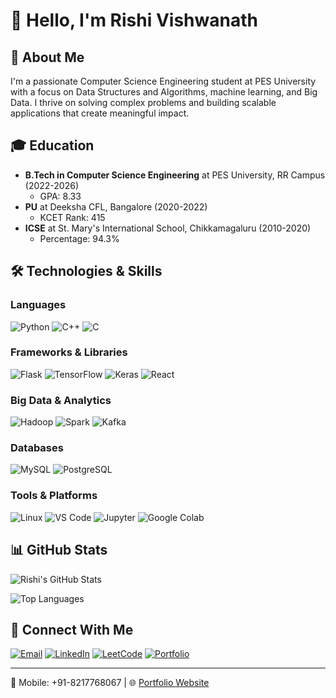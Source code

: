 # 👋 Hello, I'm Rishi Vishwanath

## 💼 About Me
I'm a passionate Computer Science Engineering student at PES University with a focus on Data Structures and Algorithms, machine learning, and Big Data. I thrive on solving complex problems and building scalable applications that create meaningful impact.

## 🎓 Education
- **B.Tech in Computer Science Engineering** at PES University, RR Campus (2022-2026)
  - GPA: 8.33
- **PU** at Deeksha CFL, Bangalore (2020-2022)
  - KCET Rank: 415
- **ICSE** at St. Mary's International School, Chikkamagaluru (2010-2020)
  - Percentage: 94.3%

## 🛠️ Technologies & Skills

### Languages
![Python](https://img.shields.io/badge/Python-3776AB?style=flat&logo=python&logoColor=white)
![C++](https://img.shields.io/badge/C%2B%2B-00599C?style=flat&logo=c%2B%2B&logoColor=white)
![C](https://img.shields.io/badge/C-A8B9CC?style=flat&logo=c&logoColor=white)

### Frameworks & Libraries
![Flask](https://img.shields.io/badge/Flask-000000?style=flat&logo=flask&logoColor=white)
![TensorFlow](https://img.shields.io/badge/TensorFlow-FF6F00?style=flat&logo=tensorflow&logoColor=white)
![Keras](https://img.shields.io/badge/Keras-D00000?style=flat&logo=keras&logoColor=white)
![React](https://img.shields.io/badge/React-61DAFB?style=flat&logo=react&logoColor=black)

### Big Data & Analytics
![Hadoop](https://img.shields.io/badge/Hadoop-66CCFF?style=flat&logo=apache-hadoop&logoColor=black)
![Spark](https://img.shields.io/badge/Apache%20Spark-E25A1C?style=flat&logo=apache-spark&logoColor=white)
![Kafka](https://img.shields.io/badge/Apache%20Kafka-231F20?style=flat&logo=apache-kafka&logoColor=white)

### Databases
![MySQL](https://img.shields.io/badge/MySQL-4479A1?style=flat&logo=mysql&logoColor=white)
![PostgreSQL](https://img.shields.io/badge/PostgreSQL-4169E1?style=flat&logo=postgresql&logoColor=white)

### Tools & Platforms
![Linux](https://img.shields.io/badge/Linux-FCC624?style=flat&logo=linux&logoColor=black)
![VS Code](https://img.shields.io/badge/VS%20Code-007ACC?style=flat&logo=visual-studio-code&logoColor=white)
![Jupyter](https://img.shields.io/badge/Jupyter-F37626?style=flat&logo=jupyter&logoColor=white)
![Google Colab](https://img.shields.io/badge/Google%20Colab-F9AB00?style=flat&logo=google-colab&logoColor=white)


## 📊 GitHub Stats

![Rishi's GitHub Stats](https://github-readme-stats.vercel.app/api?username=rishivishwanath&show_icons=true&theme=radical)

![Top Languages](https://github-readme-stats.vercel.app/api/top-langs/?username=rishivishwanath&layout=compact&theme=radical)

## 🔗 Connect With Me
[![Email](https://img.shields.io/badge/Email-rishi2004vishu%40gmail.com-D14836?style=flat&logo=gmail&logoColor=white)](mailto:rishi2004vishu@gmail.com)
[![LinkedIn](https://img.shields.io/badge/LinkedIn-0077B5?style=flat&logo=linkedin&logoColor=white)](https://www.linkedin.com/)
[![LeetCode](https://img.shields.io/badge/LeetCode-FFA116?style=flat&logo=leetcode&logoColor=white)](https://leetcode.com/)
[![Portfolio](https://img.shields.io/badge/Portfolio-000000?style=flat&logo=About.me&logoColor=white)](https://portfolio-lake-xi-39.vercel.app/)

---
📱 Mobile: +91-8217768067 | 🌐 [Portfolio Website](https://portfolio-lake-xi-39.vercel.app/)

